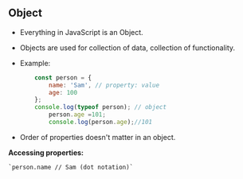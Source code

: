 ## Object

- Everything in JavaScript is an Object.

- Objects are used for collection of data, collection of functionality.

- Example:

	```javascript
		const person = {
			name: 'Sam', // property: value
			age: 100
		};
		console.log(typeof person); // object
			person.age =101;
			console.log(person.age);//101
	```
- Order of properties doesn't matter in an object. 

**Accessing properties:** 

	`person.name // Sam (dot notation)`